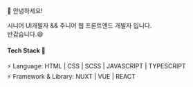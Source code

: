 👋 안녕하세요!

시니어 UI개발자 && 주니어 웹 프론트엔드 개발자 입니다.  
반갑습니다.😄

#### Tech Stack 💬  
⚡ Language: HTML | CSS | SCSS | JAVASCRIPT | TYPESCRIPT  
⚡ Framework & Library: NUXT | VUE | REACT
